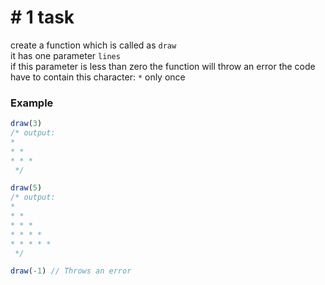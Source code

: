 # # 1 task

create a function which is called as `draw` \
it has one parameter `lines` \
if this parameter is less than zero the function will throw an error
the code have to contain this character: `*` only once

### Example

```ts
draw(3)
/* output:
*
* *
* * *
 */
```

```ts
draw(5)
/* output:
*
* *
* * *
* * * *
* * * * *
 */
```

```ts
draw(-1) // Throws an error
```
